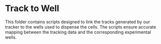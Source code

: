 # Track to Well

This folder contains scripts designed to link the tracks generated by our tracker to the wells used to dispense the cells. The scripts ensure accurate mapping between the tracking data and the corresponding experimental wells.
